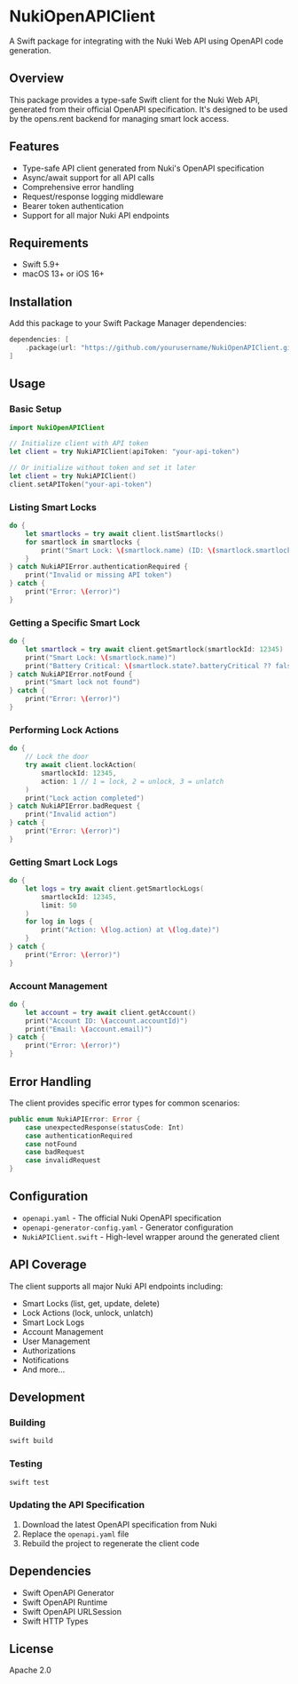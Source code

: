 # NukiOpenAPIClient

A Swift package for integrating with the Nuki Web API using OpenAPI code generation.

## Overview

This package provides a type-safe Swift client for the Nuki Web API, generated from their official OpenAPI specification. It's designed to be used by the opens.rent backend for managing smart lock access.

## Features

- Type-safe API client generated from Nuki's OpenAPI specification
- Async/await support for all API calls
- Comprehensive error handling
- Request/response logging middleware
- Bearer token authentication
- Support for all major Nuki API endpoints

## Requirements

- Swift 5.9+
- macOS 13+ or iOS 16+

## Installation

Add this package to your Swift Package Manager dependencies:

```swift
dependencies: [
    .package(url: "https://github.com/yourusername/NukiOpenAPIClient.git", from: "1.0.0")
]
```

## Usage

### Basic Setup

```swift
import NukiOpenAPIClient

// Initialize client with API token
let client = try NukiAPIClient(apiToken: "your-api-token")

// Or initialize without token and set it later
let client = try NukiAPIClient()
client.setAPIToken("your-api-token")
```

### Listing Smart Locks

```swift
do {
    let smartlocks = try await client.listSmartlocks()
    for smartlock in smartlocks {
        print("Smart Lock: \(smartlock.name) (ID: \(smartlock.smartlockId))")
    }
} catch NukiAPIError.authenticationRequired {
    print("Invalid or missing API token")
} catch {
    print("Error: \(error)")
}
```

### Getting a Specific Smart Lock

```swift
do {
    let smartlock = try await client.getSmartlock(smartlockId: 12345)
    print("Smart Lock: \(smartlock.name)")
    print("Battery Critical: \(smartlock.state?.batteryCritical ?? false)")
} catch NukiAPIError.notFound {
    print("Smart lock not found")
} catch {
    print("Error: \(error)")
}
```

### Performing Lock Actions

```swift
do {
    // Lock the door
    try await client.lockAction(
        smartlockId: 12345,
        action: 1 // 1 = lock, 2 = unlock, 3 = unlatch
    )
    print("Lock action completed")
} catch NukiAPIError.badRequest {
    print("Invalid action")
} catch {
    print("Error: \(error)")
}
```

### Getting Smart Lock Logs

```swift
do {
    let logs = try await client.getSmartlockLogs(
        smartlockId: 12345,
        limit: 50
    )
    for log in logs {
        print("Action: \(log.action) at \(log.date)")
    }
} catch {
    print("Error: \(error)")
}
```

### Account Management

```swift
do {
    let account = try await client.getAccount()
    print("Account ID: \(account.accountId)")
    print("Email: \(account.email)")
} catch {
    print("Error: \(error)")
}
```

## Error Handling

The client provides specific error types for common scenarios:

```swift
public enum NukiAPIError: Error {
    case unexpectedResponse(statusCode: Int)
    case authenticationRequired
    case notFound
    case badRequest
    case invalidRequest
}
```

## Configuration

- `openapi.yaml` - The official Nuki OpenAPI specification
- `openapi-generator-config.yaml` - Generator configuration
- `NukiAPIClient.swift` - High-level wrapper around the generated client

## API Coverage

The client supports all major Nuki API endpoints including:

- Smart Locks (list, get, update, delete)
- Lock Actions (lock, unlock, unlatch)
- Smart Lock Logs
- Account Management
- User Management
- Authorizations
- Notifications
- And more...

## Development

### Building

```bash
swift build
```

### Testing

```bash
swift test
```

### Updating the API Specification

1. Download the latest OpenAPI specification from Nuki
2. Replace the `openapi.yaml` file
3. Rebuild the project to regenerate the client code

## Dependencies

- Swift OpenAPI Generator
- Swift OpenAPI Runtime
- Swift OpenAPI URLSession
- Swift HTTP Types

## License

Apache 2.0